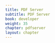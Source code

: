 ```yaml
---
title: PDF Server
subtitle: PDF Server
book: developer
weight: 35
chapter: pdfserver
layout: chapter
---
```

